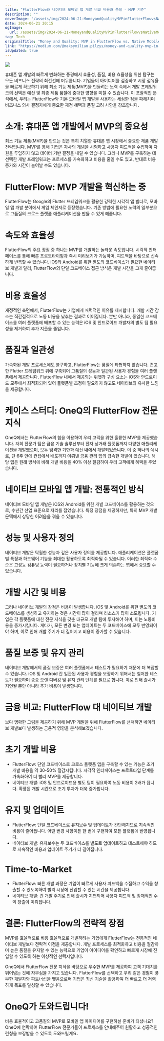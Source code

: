 ```yaml
---
title: "FlutterFlow와 네이티브 모바일 앱 개발 비교 비용과 품질 - MVP 기준"
description: ""
coverImage: "/assets/img/2024-06-21-MoneyandQualityMVPinFlutterFlowvsNativeMobileAppDevelopment_0.png"
date: 2024-06-21 20:15
ogImage: 
  url: /assets/img/2024-06-21-MoneyandQualityMVPinFlutterFlowvsNativeMobileAppDevelopment_0.png
tag: Tech
originalTitle: "Money and Quality: MVP in FlutterFlow vs. Native Mobile App Development"
link: "https://medium.com/@maksymilian.pilzys/money-and-quality-mvp-in-flutterflow-vs-native-mobile-app-development-ee230d2a4c21"
isUpdated: true
---
```






<img src="/assets/img/2024-06-21-MoneyandQualityMVPinFlutterFlowvsNativeMobileAppDevelopment_0.png" />

휴대폰 앱 개발의 빠르게 변화하는 풍경에서 효율성, 품질, 비용 효율성을 위한 탐구는 모든 비즈니스 전략의 최전선에 머무릅니다. 기업들이 아이디어를 검증하고 시장 점유율을 빠르게 확보하기 위해 최소 기능 제품(MVP)을 만들려는 노력 속에서 개발 프레임워크의 선택은 예산 및 최종 제품 품질에 중대한 영향을 미칠 수 있습니다. 이 포괄적인 분석에서, 우리는 FlutterFlow와 기본 모바일 앱 개발을 사용하는 세심한 점을 파헤치며 비즈니스 의사 결정자에게 중요한 재정 혜택과 품질 고려 사항을 강조합니다.

# 소개: 휴대폰 앱 개발에서 MVP의 중요성

최소 기능 제품(MVP)을 만드는 것은 특히 치열한 휴대폰 앱 시장에서 중요한 제품 개발 전략입니다. MVP를 통해 기업은 자사의 개념을 시험하고 사용자 피드백을 수집하며 자원을 투입하지 않고 데이터 기반 결정을 내릴 수 있습니다. 그러나 MVP를 구축하는 데 선택한 개발 프레임워크는 프로세스를 가속화하고 비용을 줄일 수도 있고, 반대로 비용 증가와 시간이 늘어날 수도 있습니다.

<div class="content-ad"></div>

# FlutterFlow: MVP 개발을 혁신하는 중

FlutterFlow는 Google의 Flutter 프레임워크를 활용한 강력한 시각적 앱 빌더로, 모바일 앱 개발 분야에서 게임 체인저로 등장했습니다. 기존 방법에 필요한 노력의 일부분으로 고품질의 크로스 플랫폼 애플리케이션을 만들 수 있게 해줍니다.

# 속도와 효율성

FlutterFlow의 주요 장점 중 하나는 MVP를 개발하는 놀라운 속도입니다. 시각적 인터페이스를 통해 빠른 프로토타이핑과 즉시 미리보기가 가능하며, 피드백을 바탕으로 신속하게 반복할 수 있습니다. iOS와 Android를 위한 별도의 코드베이스가 필요한 네이티브 개발과 달리, FlutterFlow의 단일 코드베이스 접근 방식은 개발 시간을 크게 줄여줍니다.

<div class="content-ad"></div>

# 비용 효율성

재정적인 측면에서, FlutterFlow는 기업에게 매력적인 이유를 제시합니다. 개발 시간 감소는 직간접적으로 노동 비용을 낮추는 결과로 이어집니다. 뿐만 아니라, 동일한 코드베이스를 여러 플랫폼에 배포할 수 있는 능력은 iOS 및 안드로이드 개발자의 별도 팀 필요성을 제거하여 추가 지출을 줄입니다.

# 품질과 일관성

가속화된 개발 프로세스에도 불구하고, FlutterFlow는 품질에 타협하지 않습니다. 견고한 Flutter 프레임워크 위에 구축되어 고품질의 성능과 일관된 사용자 경험을 여러 플랫폼에서 제공합니다. FlutterFlow 내에서 제공되는 위젯과 구성 요소는 iOS와 안드로이드 모두에서 최적화되어 있어 플랫폼별 조정이 필요하지 않고도 네이티브와 유사한 느낌을 제공합니다.

<div class="content-ad"></div>

# 케이스 스터디: OneQ의 FlutterFlow 전문 지식

OneQ에서는 FlutterFlow의 힘을 이용하여 우리 고객을 위한 훌륭한 MVP를 제공했습니다. 저희 전문가 팀은 금융 기술 솔루션부터 전자 상거래 플랫폼까지 다양한 애플리케이션을 개발했으며, 모두 엄격한 기한과 예산 내에서 개발되었습니다. 이 중 하나의 예시로, 단 6주 만에 컨셉에서 배포까지 이뤄낸 금융 관리 앱의 급속한 개발이 있습니다. 해당 앱은 원래 방식에 비해 개발 비용을 40% 이상 절감하여 우리 고객에게 혜택을 주었습니다.

# 네이티브 모바일 앱 개발: 전통적인 방식

네이티브 모바일 앱 개발은 iOS와 Android를 위한 개별 코드베이스를 활용하는 것으로, 수년간 산업 표준으로 자리를 잡았습니다. 특정 장점을 제공하지만, 특히 MVP 개발 문맥에서 상당한 어려움을 겪을 수 있습니다.

<div class="content-ad"></div>

# 성능 및 사용자 정의

네이티브 개발은 탁월한 성능과 깊은 사용자 정의를 제공합니다. 애플리케이션은 플랫폼별 특징과 하드웨어 기능을 최대한 활용하도록 최적화될 수 있습니다. 이러한 최적화 수준은 고성능 컴퓨팅 능력이 필요하거나 장치별 기능에 크게 의존하는 앱에서 중요할 수 있습니다.

# 개발 시간 및 비용

그러나 네이티브 개발의 장점은 비용이 발생합니다. iOS 및 Android를 위한 별도의 코드베이스를 생성하고 유지하는 것은 시간이 많이 걸리며 리소스가 많이 소모됩니다. 기업은 각 플랫폼에 대한 전문 지식을 갖춘 대규모 개발 팀에 투자해야 하며, 이는 노동비용을 증가시킵니다. 게다가, 모든 변경 또는 업데이트는 두 코드베이스에 모두 반영되어야 하며, 이로 인해 개발 주기가 더 길어지고 비용이 증가할 수 있습니다.

<div class="content-ad"></div>

# 품질 보증 및 유지 관리

네이티브 개발에서의 품질 보증은 여러 플랫폼에서 테스트가 필요하기 때문에 더 복잡할 수 있습니다. iOS 및 Android 간 일관된 사용자 경험을 보장하기 위해서는 철저한 테스트가 필요하며 종종 오랜 디버깅 및 유지 관리 단계를 필요로 합니다. 이로 인해 출시가 지연될 뿐만 아니라 추가 비용이 발생합니다.

# 금융 비교: FlutterFlow 대 네이티브 개발

보다 명확한 그림을 제공하기 위해 MVP 개발을 위해 FlutterFlow를 선택하면 네이티브 개발보다 발생하는 금융적 영향을 분석해보겠습니다.

<div class="content-ad"></div>

# 초기 개발 비용

- FlutterFlow: 단일 코드베이스로 크로스 플랫폼 앱을 구축할 수 있는 기능은 초기 개발 비용을 약 30-50% 절감시킵니다. 시각적 인터페이스는 프로토타입 단계를 가속화하여 더 빨리 MVP를 제공합니다.
- 네이티브 개발: iOS 및 안드로이드용 별도 팀이 필요하여 노동 비용이 2배가 됩니다. 확장된 개발 시간으로 초기 투자가 더욱 증가합니다.

# 유지 및 업데이트

- FlutterFlow: 단일 코드베이스로 유지보수 및 업데이트가 간단해지므로 지속적인 비용이 줄어듭니다. 어떤 변경 사항이든 한 번에 구현하여 모든 플랫폼에 반영됩니다.
- 네이티브 개발: 유지보수는 두 코드베이스를 별도로 업데이트하고 테스트해야 하므로 지속적인 비용과 업데이트 주기가 더 길어집니다.

<div class="content-ad"></div>

# Time-to-Market

- FlutterFlow: 빠른 개발 과정은 기업이 빠르게 사용자 피드백을 수집하고 수익을 창출할 수 있도록하여 빨리 시장에 진입할 수 있는 시간을 제공합니다.
- 네이티브 개발: 긴 개발 주기로 인해 출시가 지연되어 사용자 피드백 및 잠재적인 수익 창출이 미뤄집니다.

# 결론: FlutterFlow의 전략적 장점

MVP를 효율적으로 비용 효율적으로 개발하려는 기업에게 FlutterFlow는 전통적인 네이티브 개발보다 전략적 이점을 제공합니다. 개발 프로세스를 최적화하고 비용을 절감하며 높은 품질을 유지할 수 있는 능력으로 기업이 아이디어를 확인하고 빠르게 시장에 진입할 수 있도록 하는 이상적인 선택지입니다.

<div class="content-ad"></div>

OneQ에서 FlutterFlow 전문 지식을 바탕으로 우수한 MVP를 제공하여 고객 기대치를 뛰어넘는 것에 자부심을 가지고 있습니다. FlutterFlow를 선택하고 우리 같은 경험이 풍부한 개발자와 파트너십을 맺음으로써 기업은 최신 기술을 활용하여 더 빠르고 더 저렴하게 목표를 달성할 수 있습니다.

# OneQ가 도와드립니다!

비용 효율적이고 고품질의 MVP로 모바일 앱 아이디어를 구현하실 준비가 되셨나요? OneQ에 연락하여 FlutterFlow 전문가들이 프로세스를 안내해주어 원활하고 성공적인 런칭을 보장받을 수 있도록 도와드릴게요.